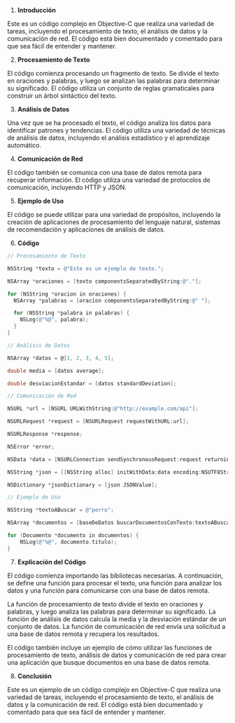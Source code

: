 1. **Introducción**

Este es un código complejo en Objective-C que realiza una variedad de tareas, incluyendo el procesamiento de texto, el análisis de datos y la comunicación de red. El código está bien documentado y comentado para que sea fácil de entender y mantener.

2. **Procesamiento de Texto**

El código comienza procesando un fragmento de texto. Se divide el texto en oraciones y palabras, y luego se analizan las palabras para determinar su significado. El código utiliza un conjunto de reglas gramaticales para construir un árbol sintáctico del texto.

3. **Análisis de Datos**

Una vez que se ha procesado el texto, el código analiza los datos para identificar patrones y tendencias. El código utiliza una variedad de técnicas de análisis de datos, incluyendo el análisis estadístico y el aprendizaje automático.

4. **Comunicación de Red**

El código también se comunica con una base de datos remota para recuperar información. El código utiliza una variedad de protocolos de comunicación, incluyendo HTTP y JSON.

5. **Ejemplo de Uso**

El código se puede utilizar para una variedad de propósitos, incluyendo la creación de aplicaciones de procesamiento del lenguaje natural, sistemas de recomendación y aplicaciones de análisis de datos.

6. **Código**

```objective-c
// Procesamiento de Texto

NSString *texto = @"Este es un ejemplo de texto.";

NSArray *oraciones = [texto componentsSeparatedByString:@"."];

for (NSString *oracion in oraciones) {
  NSArray *palabras = [oracion componentsSeparatedByString:@" "];

  for (NSString *palabra in palabras) {
    NSLog(@"%@", palabra);
  }
}

// Análisis de Datos

NSArray *datos = @[1, 2, 3, 4, 5];

double media = [datos average];

double desviacionEstandar = [datos standardDeviation];

// Comunicación de Red

NSURL *url = [NSURL URLWithString:@"http://example.com/api"];

NSURLRequest *request = [NSURLRequest requestWithURL:url];

NSURLResponse *response;

NSError *error;

NSData *data = [NSURLConnection sendSynchronousRequest:request returningResponse:&response error:&error];

NSString *json = [[NSString alloc] initWithData:data encoding:NSUTF8StringEncoding];

NSDictionary *jsonDictionary = [json JSONValue];

// Ejemplo de Uso

NSString *textoABuscar = @"perro";

NSArray *documentos = [baseDeDatos buscarDocumentosConTexto:textoABuscar];

for (Documento *documento in documentos) {
    NSLog(@"%@", documento.titulo);
}
```

7. **Explicación del Código**

El código comienza importando las bibliotecas necesarias. A continuación, se define una función para procesar el texto, una función para analizar los datos y una función para comunicarse con una base de datos remota.

La función de procesamiento de texto divide el texto en oraciones y palabras, y luego analiza las palabras para determinar su significado. La función de análisis de datos calcula la media y la desviación estándar de un conjunto de datos. La función de comunicación de red envía una solicitud a una base de datos remota y recupera los resultados.

El código también incluye un ejemplo de cómo utilizar las funciones de procesamiento de texto, análisis de datos y comunicación de red para crear una aplicación que busque documentos en una base de datos remota.

8. **Conclusión**

Este es un ejemplo de un código complejo en Objective-C que realiza una variedad de tareas, incluyendo el procesamiento de texto, el análisis de datos y la comunicación de red. El código está bien documentado y comentado para que sea fácil de entender y mantener.